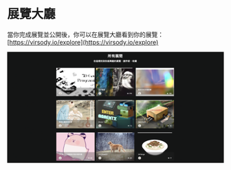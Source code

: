 # 展覽大廳

當你完成展覽並公開後，你可以在展覽大廳看到你的展覽：[https://virsody.io/explore](https://virsody.io/explore)

![](<../.gitbook/assets/image (1).png>)

